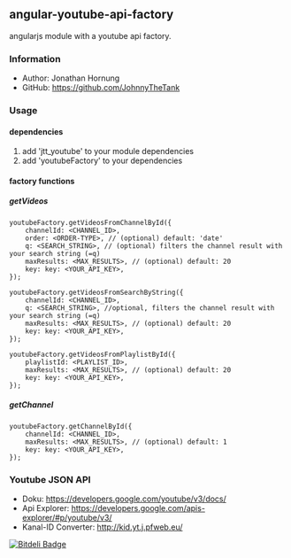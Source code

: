 ## angular-youtube-api-factory
angularjs module with a youtube api factory.

### Information
* Author: Jonathan Hornung
* GitHub: https://github.com/JohnnyTheTank

### Usage

#### dependencies
1. add 'jtt_youtube' to your module dependencies
2. add 'youtubeFactory' to your dependencies

#### factory functions

##### getVideos

    youtubeFactory.getVideosFromChannelById({
        channelId: <CHANNEL_ID>,
        order: <ORDER-TYPE>, // (optional) default: 'date'
        q: <SEARCH_STRING>, // (optional) filters the channel result with your search string (=q)
        maxResults: <MAX_RESULTS>, // (optional) default: 20
        key: key: <YOUR_API_KEY>,
    });

    youtubeFactory.getVideosFromSearchByString({
        channelId: <CHANNEL_ID>,
        q: <SEARCH_STRING>, //optional, filters the channel result with your search string (=q)
        maxResults: <MAX_RESULTS>, // (optional) default: 20
        key: key: <YOUR_API_KEY>,
    });

    youtubeFactory.getVideosFromPlaylistById({
        playlistId: <PLAYLIST_ID>,
        maxResults: <MAX_RESULTS>, // (optional) default: 20
        key: key: <YOUR_API_KEY>,
    });


##### getChannel

    youtubeFactory.getChannelById({
        channelId: <CHANNEL_ID>,
        maxResults: <MAX_RESULTS>, // (optional) default: 1
        key: key: <YOUR_API_KEY>,
    });


### Youtube JSON API

* Doku: https://developers.google.com/youtube/v3/docs/
* Api Explorer: https://developers.google.com/apis-explorer/#p/youtube/v3/
* Kanal-ID Converter: http://kid.yt.j.pfweb.eu/


[![Bitdeli Badge](https://d2weczhvl823v0.cloudfront.net/JohnnyTheTank/angular-youtube-api-factory/trend.png)](https://bitdeli.com/free "Bitdeli Badge")

